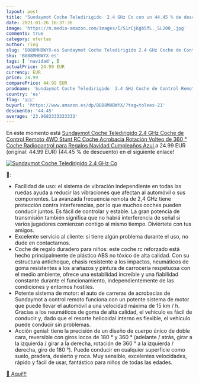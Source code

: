 ```yaml
---
layout: post
title: 'Sundaymot Coche Teledirigido  2.4 GHz Co con un 44.45 % de descuento'
date: 2021-01-26 16:37:36
image: 'https://m.media-amazon.com/images/I/51rCjKgb5fL._SL200_.jpg'
comments: true
category: ofertas
author: ring
slug: 'B088MHBWYX-es Sundaymot Coche Teledirigido 2.4 GHz Coche de Control...'
sku: 'B088MHBWYX-es'
tags: [ 'navidad', ]
actualPrice: 24.99 EUR
currency: EUR
price: 24.99
comparePrice: 44.99 EUR
prodname: 'Sundaymot Coche Teledirigido  2.4 GHz Coche de Control Remoto  4WD Stunt RC Coche Acrobacia Rotación Volteo de 360 ° Coche Radiocontrol para Regalos Navidad Cumpleaños  Azul '
country: 'es'
flag: '🇪🇸'
buyurl: 'https://www.amazon.es/dp/B088MHBWYX/?tag=tolees-21'
descuento: '44.45'
average: '23.9683333333333'
---
```


En este momento está [Sundaymot Coche Teledirigido  2.4 GHz Coche de Control Remoto  4WD Stunt RC Coche Acrobacia Rotación Volteo de 360 ° Coche Radiocontrol para Regalos Navidad Cumpleaños  Azul ](https://www.amazon.es/dp/B088MHBWYX/?tag=tolees-21) a 24.99 EUR (original: 44.99 EUR) (44.45 %  de descuento) en el siguiente enlace!

[![Sundaymot Coche Teledirigido  2.4 GHz Co](https://m.media-amazon.com/images/I/51rCjKgb5fL._SL200_.jpg)](https://www.amazon.es/dp/B088MHBWYX/?tag=tolees-21)

🔎:

- Facilidad de uso: el sistema de vibración independiente en todas las ruedas ayuda a reducir las vibraciones que afectan al automóvil o sus componentes. La avanzada frecuencia remota de 2,4 GHz tiene protección contra interferencias, por lo que muchos coches pueden conducir juntos. Es fácil de controlar y estable. La gran potencia de transmisión también significa que no habrá interferencia de señal si varios jugadores comienzan contigo al mismo tiempo. Diviértete con tus amigos.
- Excelente servicio al cliente: si tiene algún problema durante el uso, no dude en contactarnos.
- Coche de regalo duradero para niños: este coche rc reforzado está hecho principalmente de plástico ABS no tóxico de alta calidad. Con su estructura antichoque, chasis resistente a los impactos, neumáticos de goma resistentes a los arañazos y pintura de carrocería respetuosa con el medio ambiente, ofrece una estabilidad increíble y una fiabilidad constante durante el funcionamiento, independientemente de las condiciones y entornos hostiles.
- Potente sistema de motor: el auto de carreras de acrobacias de Sundaymot a control remoto funciona con un potente sistema de motor que puede llevar el automóvil a una velocidad máxima de 15 km / h. Gracias a los neumáticos de goma de alta calidad, el vehículo es fácil de conducir y, dado que el resorte helicoidal interno es flexible, el vehículo puede conducir sin problemas.
- Acción genial: tiene la precisión de un diseño de cuerpo único de doble cara, reversible con giros locos de 180 ° y 360 ° (adelante / atrás, girar a la izquierda / girar a la derecha, rotación de 360 ​​° a la izquierda / derecha, giro de 180 °). Puede conducir en cualquier superficie como suelo, pradera, desierto y roca. Muy sensible, excelentes velocidades, rápido y fácil de usar, fantástico para niños de todas las edades.

[🛒 Aquí!!!](https://www.amazon.es/dp/B088MHBWYX/?tag=tolees-21)
